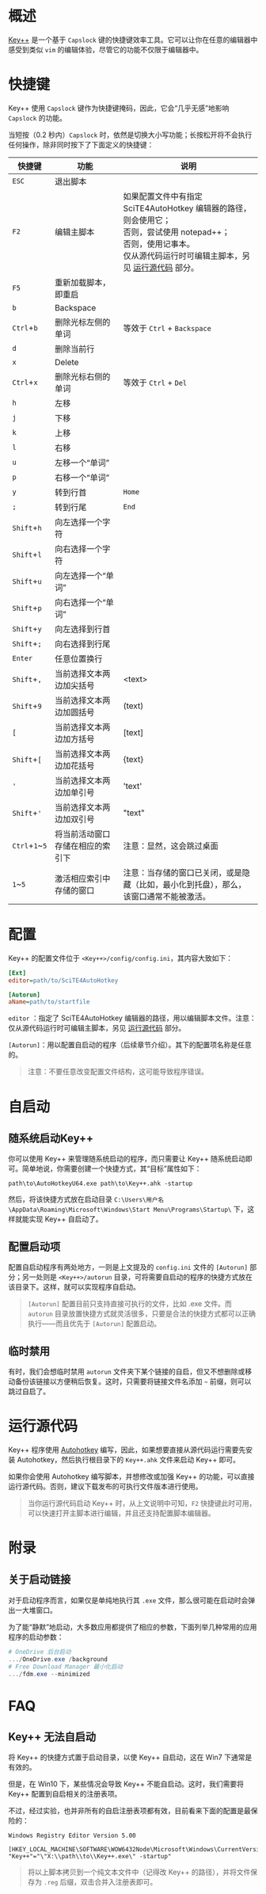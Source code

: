 # 概述

[Key++](https://github.com/ericzong/Key-plus-plus) 是一个基于 `Capslock` 键的快捷键效率工具。它可以让你在任意的编辑器中感受到类似 `vim` 的编辑体验，尽管它的功能不仅限于编辑器中。

# 快捷键

Key++ 使用 `Capslock` 键作为快捷键掩码，因此，它会“几乎无感”地影响 `Capslock` 的功能。

当短按（0.2 秒内）`Capslock` 时，依然是切换大小写功能；长按松开将不会执行任何操作，除非同时按下了下面定义的快捷键：

| 快捷键         | 功能                             | 说明                                                         |
| -------------- | -------------------------------- | ------------------------------------------------------------ |
| `ESC`          | 退出脚本                         |                                                              |
| `F2`           | 编辑主脚本                       | 如果配置文件中有指定 SciTE4AutoHotkey 编辑器的路径，则会使用它；<br>否则，尝试使用 notepad++；<br>否则，使用记事本。<br>仅从源代码运行时可编辑主脚本，另见 [运行源代码](#运行源代码) 部分。 |
| `F5`           | 重新加载脚本，即重启             |                                                              |
| `b`            | Backspace                        |                                                              |
| `Ctrl`+`b`     | 删除光标左侧的单词               | 等效于 `Ctrl` + `Backspace`                                  |
| `d`            | 删除当前行                       |                                                              |
| `x`            | Delete                           |                                                              |
| `Ctrl`+`x`     | 删除光标右侧的单词               | 等效于 `Ctrl` + `Del`                                        |
| `h`            | 左移                             |                                                              |
| `j`            | 下移                             |                                                              |
| `k`            | 上移                             |                                                              |
| `l`            | 右移                             |                                                              |
| `u`            | 左移一个“单词”                   |                                                              |
| `p`            | 右移一个“单词”                   |                                                              |
| `y`            | 转到行首                         | `Home`                                                       |
| `;`            | 转到行尾                         | `End`                                                        |
| `Shift`+`h`    | 向左选择一个字符                 |                                                              |
| `Shift`+`l`    | 向右选择一个字符                 |                                                              |
| `Shift`+`u`    | 向左选择一个“单词”               |                                                              |
| `Shift`+`p`    | 向右选择一个“单词”               |                                                              |
| `Shift`+`y`    | 向左选择到行首                   |                                                              |
| `Shift`+`;`    | 向右选择到行尾                   |                                                              |
| `Enter`        | 任意位置换行                     |                                                              |
| `Shift`+`,`    | 当前选择文本两边加尖括号         | \<text\>                                                     |
| `Shift`+`9`    | 当前选择文本两边加圆括号         | (text)                                                       |
| `[`            | 当前选择文本两边加方括号         | [text]                                                       |
| `Shift`+`[`    | 当前选择文本两边加花括号         | {text}                                                       |
| `'`            | 当前选择文本两边加单引号         | 'text'                                                       |
| `Shift`+`'`    | 当前选择文本两边加双引号         | "text"                                                       |
| `Ctrl`+`1`~`5` | 将当前活动窗口存储在相应的索引下 | 注意：显然，这会跳过桌面                                     |
| `1`~`5`        | 激活相应索引中存储的窗口         | 注意：当存储的窗口已关闭，或是隐藏（比如，最小化到托盘），那么，该窗口通常不能被激活。 |

# 配置

Key++ 的配置文件位于 `<Key++>/config/config.ini`，其内容大致如下：

```ini
[Ext]
editor=path/to/SciTE4AutoHotkey

[Autorun]
aName=path/to/startfile
```

`editor` ：指定了 SciTE4AutoHotkey 编辑器的路径，用以编辑脚本文件。注意：仅从源代码运行时可编辑主脚本，另见 [运行源代码](#运行源代码) 部分。

`[Autorun]`：用以配置自启动的程序（后续章节介绍）。其下的配置项名称是任意的。

> 注意：不要任意改变配置文件结构，这可能导致程序错误。

# 自启动

## 随系统启动Key++

你可以使用 Key++ 来管理随系统启动的程序，而只需要让 Key++ 随系统启动即可。简单地说，你需要创建一个快捷方式，其“目标”属性如下：

```
path\to\AutoHotkeyU64.exe path\to\Key++.ahk -startup
```

然后，将该快捷方式放在启动目录 `C:\Users\用户名\AppData\Roaming\Microsoft\Windows\Start Menu\Programs\Startup\` 下，这样就能实现 Key++ 自启动了。

## 配置启动项

配置自启动程序有两处地方，一则是上文提及的 `config.ini` 文件的 `[Autorun]` 部分；另一处则是 `<Key++>/autorun` 目录，可将需要自启动的程序的快捷方式放在该目录下。这样，就可以实现程序自启动。

> `[Autorun]` 配置目前只支持直接可执行的文件，比如 .exe 文件。而 `autorun` 目录放置快捷方式就灵活很多，只要是合法的快捷方式都可以正确执行——而且优先于 `[Autorun]` 配置启动。

## 临时禁用

有时，我们会想临时禁用 `autorun` 文件夹下某个链接的自启，但又不想删除或移动备份该链接以方便稍后恢复。这时，只需要将链接文件名添加 `~` 前缀，则可以跳过自启了。

# 运行源代码

Key++ 程序使用 [Autohotkey](https://www.autohotkey.com/) 编写，因此，如果想要直接从源代码运行需要先安装 Autohotkey，然后执行根目录下的 `Key++.ahk` 文件来启动 Key++ 即可。

如果你会使用 Autohotkey 编写脚本，并想修改或加强 Key++ 的功能，可以直接运行源代码。否则，建议下载发布的可执行文件版本进行使用。

> 当你运行源代码启动 Key++ 时，从上文说明中可知，`F2` 快捷键此时可用，可以快速打开主脚本进行编辑，并且还支持配置脚本编辑器。

# 附录

## 关于启动链接

对于启动程序而言，如果仅是单纯地执行其 `.exe` 文件，那么很可能在启动时会弹出一大堆窗口。

为了能“静默”地启动，大多数应用都提供了相应的参数，下面列举几种常用的应用程序的启动参数：

```powershell
# OneDrive 后台启动
.../OneDrive.exe /background
# Free Download Manager 最小化启动
.../fdm.exe --minimized
```

# FAQ

## Key++ 无法自启动

将 Key++ 的快捷方式置于启动目录，以使 Key++ 自启动，这在 Win7 下通常是有效的。

但是，在 Win10 下，某些情况会导致 Key++ 不能自启动。这时，我们需要将 Key++ 配置到自启相关的注册表项。

不过，经过实验，也并非所有的自启注册表项都有效，目前看来下面的配置是最保险的：

```
Windows Registry Editor Version 5.00

[HKEY_LOCAL_MACHINE\SOFTWARE\WOW6432Node\Microsoft\Windows\CurrentVersion\Run]
"Key++"="\"X:\\path\\to\\Key++.exe\" -startup"
```

> 将以上脚本拷贝到一个纯文本文件中（记得改 Key++ 的路径），并将文件保存为 `.reg` 后缀，双击合并入注册表即可。